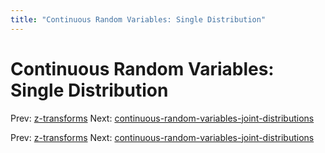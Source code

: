 ```yaml
---
title: "Continuous Random Variables: Single Distribution"
---
```


# Continuous Random Variables: Single Distribution

Prev: [z-transforms](z-transforms.md)
Next: [continuous-random-variables-joint-distributions](continuous-random-variables-joint-distributions.md)

Prev: [z-transforms](z-transforms.md)
Next: [continuous-random-variables-joint-distributions](continuous-random-variables-joint-distributions.md)
